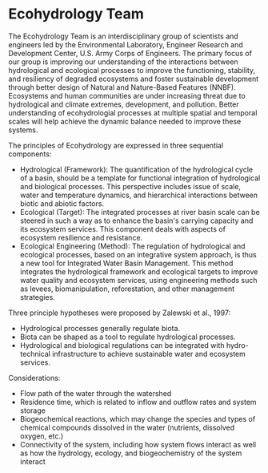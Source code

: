 # Ecohydrology Team

The Ecohydrology Team is an interdisciplinary group of scientists and engineers led by the Environmental Laboratory, Engineer Research and Development Center, U.S. Army Corps of Engineers. The primary focus of our group is improving our understanding of the interactions between hydrological and ecological processes to improve the functioning, stability, and resiliency of degraded ecosystems and foster sustainable development through better design of Natural and Nature-Based Features (NNBF). Ecosystems and human communities are under increasing threat due to hydrological and climate extremes, development, and pollution. Better understanding of ecohydrologial processes at multiple spatial and temporal scales will help achieve the dynamic balance needed to improve these systems.

The principles of Ecohydrology are expressed in three sequential components:

- Hydrological (Framework): The quantification of the hydrological cycle of a basin, should be a template for functional integration of hydrological and biological processes. This perspective includes issue of scale, water and temperature dynamics, and hierarchical interactions between biotic and abiotic factors.
- Ecological (Target): The integrated processes at river basin scale can be steered in such a way as to enhance the basin's carrying capacity and its ecosystem services. This component deals with aspects of ecosystem resilience and resistance.
- Ecological Engineering (Method): The regulation of hydrological and ecological processes, based on an integrative system approach, is thus a new tool for Integrated Water Basin Management. This method integrates the hydrological framework and ecological targets to improve water quality and ecosystem services, using engineering methods such as levees, biomanipulation, reforestation, and other management strategies.

Three principle hypotheses were proposed by Zalewski et al., 1997:

- Hydrological processes generally regulate biota.
- Biota can be shaped as a tool to regulate hydrological processes.
- Hydrological and biological regulations can be integrated with hydro-technical infrastructure to achieve sustainable water and ecosystem services.

Considerations:

- Flow path of the water through the watershed
- Residence time, which is related to inflow and outflow rates and system storage
- Biogeochemical reactions, which may change the species and types of chemical compounds dissolved in the water (nutrients, dissolved oxygen, etc.)
- Connectivity of the system, including how system flows interact as well as how the hydrology, ecology, and biogeochemistry of the system interact

<!--

**Here are some ideas to get you started:**

🙋‍♀️ A short introduction - what is your organization all about?
🌈 Contribution guidelines - how can the community get involved?
👩‍💻 Useful resources - where can the community find your docs? Is there anything else the community should know?
🍿 Fun facts - what does your team eat for breakfast?
🧙 Remember, you can do mighty things with the power of [Markdown](https://docs.github.com/github/writing-on-github/getting-started-with-writing-and-formatting-on-github/basic-writing-and-formatting-syntax)
-->

